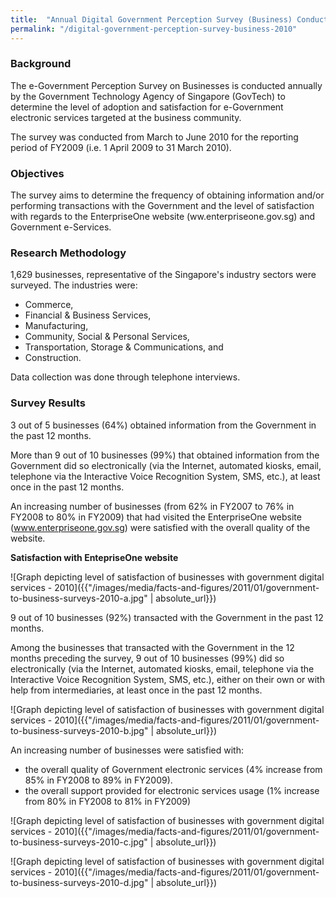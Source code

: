 ```yaml
---
title:  "Annual Digital Government Perception Survey (Business) Conducted in 2010"
permalink: "/digital-government-perception-survey-business-2010"
---
```


### **Background**

The e-Government Perception Survey on Businesses is conducted annually by the Government Technology Agency of Singapore (GovTech) to determine the level of adoption and satisfaction for e-Government electronic services targeted at the business community.

The survey was conducted from March to June 2010 for the reporting period of FY2009 (i.e. 1 April 2009 to 31 March 2010).

### **Objectives**

The survey aims to determine the frequency of obtaining information and/or performing transactions with the Government and the level of satisfaction with regards to the EnterpriseOne website (ww.enterpriseone.gov.sg) and Government e-Services.

### **Research Methodology**

1,629 businesses, representative of the Singapore's industry sectors were surveyed. The industries were:

* Commerce,
* Financial & Business Services,
* Manufacturing,
* Community, Social & Personal Services,
* Transportation, Storage & Communications, and
* Construction.

Data collection was done through telephone interviews.

### **Survey Results**

3 out of 5 businesses (64%) obtained information from the Government in the past 12 months.

More than 9 out of 10 businesses (99%) that obtained information from the Government did so electronically (via the Internet, automated kiosks, email, telephone via the Interactive Voice Recognition System, SMS, etc.), at least once in the past 12 months.

An increasing number of businesses (from 62% in FY2007 to 76% in FY2008 to 80% in FY2009) that had visited the EnterpriseOne website (www.enterpriseone.gov.sg) were satisfied with the overall quality of the website.

**Satisfaction with EntepriseOne website**

![Graph depicting level of satisfaction of businesses with government digital services - 2010]({{"/images/media/facts-and-figures/2011/01/government-to-business-surveys-2010-a.jpg" | absolute_url}})

9 out of 10 businesses (92%) transacted with the Government in the past 12 months.

Among the businesses that transacted with the Government in the 12 months preceding the survey, 9 out of 10 businesses (99%) did so electronically (via the Internet, automated kiosks, email, telephone via the Interactive Voice Recognition System, SMS, etc.), either on their own or with help from intermediaries, at least once in the past 12 months.

![Graph depicting level of satisfaction of businesses with government digital services - 2010]({{"/images/media/facts-and-figures/2011/01/government-to-business-surveys-2010-b.jpg" | absolute_url}})

An increasing number of businesses were satisfied with:
* the overall quality of Government electronic services (4% increase from 85% in FY2008 to 89% in FY2009).
* the overall support provided for electronic services usage (1% increase from 80% in FY2008 to 81% in FY2009)

![Graph depicting level of satisfaction of businesses with government digital services - 2010]({{"/images/media/facts-and-figures/2011/01/government-to-business-surveys-2010-c.jpg" | absolute_url}})

![Graph depicting level of satisfaction of businesses with government digital services - 2010]({{"/images/media/facts-and-figures/2011/01/government-to-business-surveys-2010-d.jpg" | absolute_url}})
